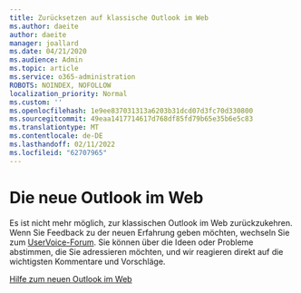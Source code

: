 ```yaml
---
title: Zurücksetzen auf klassische Outlook im Web
ms.author: daeite
author: daeite
manager: joallard
ms.date: 04/21/2020
ms.audience: Admin
ms.topic: article
ms.service: o365-administration
ROBOTS: NOINDEX, NOFOLLOW
localization_priority: Normal
ms.custom: ''
ms.openlocfilehash: 1e9ee837031313a6203b31dcd07d3fc70d330800
ms.sourcegitcommit: 49eaa1417714617d768df85fd79b65e35b6e5c83
ms.translationtype: MT
ms.contentlocale: de-DE
ms.lasthandoff: 02/11/2022
ms.locfileid: "62707965"
---
```

# <a name="the-new-outlook-on-the-web"></a>Die neue Outlook im Web

Es ist nicht mehr möglich, zur klassischen Outlook im Web zurückzukehren. Wenn Sie Feedback zu der neuen Erfahrung geben möchten, wechseln Sie zum [UserVoice-Forum](https://go.microsoft.com/fwlink/?linkid=2103182). Sie können über die Ideen oder Probleme abstimmen, die Sie adressieren möchten, und wir reagieren direkt auf die wichtigsten Kommentare und Vorschläge.

[Hilfe zum neuen Outlook im Web](https://support.office.com/article/017014cd-2ad0-41ab-8473-6bd8c349d4f8)